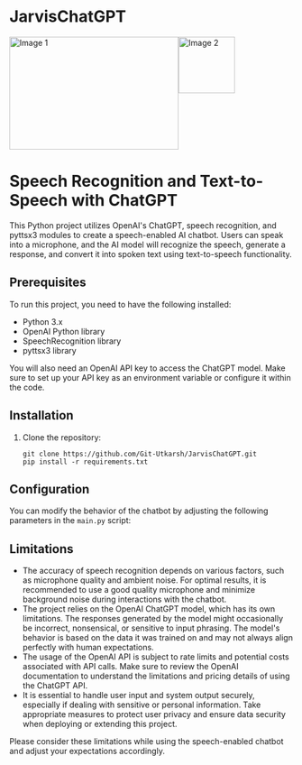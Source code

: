 # JarvisChatGPT 
<div style="display: flex;">
  <img src="https://uploads-ssl.webflow.com/5b105a0c66f2f636c7884a17/64063dbcad97bd421b437096_chatgpt.jpg" alt="Image 1" width="300" height="200">
  <img src="https://upload.wikimedia.org/wikipedia/commons/thumb/c/c3/Python-logo-notext.svg/935px-Python-logo-notext.svg.png" alt="Image 2" width="100" height="100" style="margin-right:20px;">
</div>

# Speech Recognition and Text-to-Speech with ChatGPT

This Python project utilizes OpenAI's ChatGPT, speech recognition, and pyttsx3 modules to create a speech-enabled AI chatbot. Users can speak into a microphone, and the AI model will recognize the speech, generate a response, and convert it into spoken text using text-to-speech functionality.

## Prerequisites

To run this project, you need to have the following installed:

- Python 3.x
- OpenAI Python library
- SpeechRecognition library
- pyttsx3 library

You will also need an OpenAI API key to access the ChatGPT model. Make sure to set up your API key as an environment variable or configure it within the code.

## Installation

1. Clone the repository:

   ```shell
   git clone https://github.com/Git-Utkarsh/JarvisChatGPT.git
   pip install -r requirements.txt
## Configuration

You can modify the behavior of the chatbot by adjusting the following parameters in the `main.py` script:

## Limitations

- The accuracy of speech recognition depends on various factors, such as microphone quality and ambient noise. For optimal results, it is recommended to use a good quality microphone and minimize background noise during interactions with the chatbot.
- The project relies on the OpenAI ChatGPT model, which has its own limitations. The responses generated by the model might occasionally be incorrect, nonsensical, or sensitive to input phrasing. The model's behavior is based on the data it was trained on and may not always align perfectly with human expectations.
- The usage of the OpenAI API is subject to rate limits and potential costs associated with API calls. Make sure to review the OpenAI documentation to understand the limitations and pricing details of using the ChatGPT API.
- It is essential to handle user input and system output securely, especially if dealing with sensitive or personal information. Take appropriate measures to protect user privacy and ensure data security when deploying or extending this project.

Please consider these limitations while using the speech-enabled chatbot and adjust your expectations accordingly.

